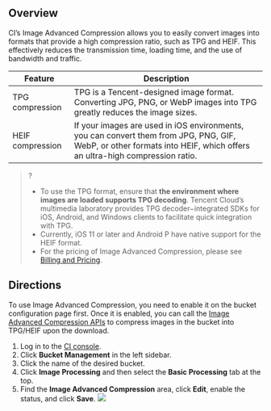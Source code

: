 ## Overview

CI’s Image Advanced Compression allows you to easily convert images into formats that provide a high compression ratio, such as TPG and HEIF. This effectively reduces the transmission time, loading time, and the use of bandwidth and traffic.

| Feature | Description |
| ------ | -------------------------- |
| TPG compression | TPG is a Tencent-designed image format. Converting JPG, PNG, or WebP images into TPG greatly reduces the image sizes. |
| HEIF compression | If your images are used in iOS environments, you can convert them from JPG, PNG, GIF, WebP, or other formats into HEIF, which offers an ultra-high compression ratio. |

>?
> -  To use the TPG format, ensure that **the environment where images are loaded supports TPG decoding**. Tencent Cloud’s multimedia laboratory provides TPG decoder−integrated SDKs for iOS, Android, and Windows clients to facilitate quick integration with TPG.
> -  Currently, iOS 11 or later and Android P have native support for the HEIF format.
> -  For the pricing of Image Advanced Compression, please see [Billing and Pricing](https://intl.cloud.tencent.com/document/product/1045/33431).
> 



## Directions

To use Image Advanced Compression, you need to enable it on the bucket configuration page first. Once it is enabled, you can call the [Image Advanced Compression APIs](https://intl.cloud.tencent.com/document/product/1045/40108) to compress images in the bucket into TPG/HEIF upon the download.

1. Log in to the [CI console](https://console.cloud.tencent.com/ci/bucket).
2. Click **Bucket Management** in the left sidebar.
3. Click the name of the desired bucket.
4. Click **Image Processing** and then select the **Basic Processing** tab at the top.
5. Find the **Image Advanced Compression** area, click **Edit**, enable the status, and click **Save**.
![](https://main.qcloudimg.com/raw/f336e71135338664375a4953fabb5a6e.png)


